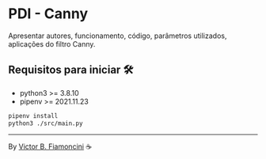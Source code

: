 # PDI - Canny

Apresentar autores, funcionamento, código, parâmetros utilizados, aplicações do filtro Canny.

## Requisitos para iniciar 🛠

- python3 >= 3.8.10
- pipenv >= 2021.11.23

```bash
pipenv install
python3 ./src/main.py
```

----------
By [Victor B. Fiamoncini](https://github.com/Victor-Fiamoncini) ☕️
